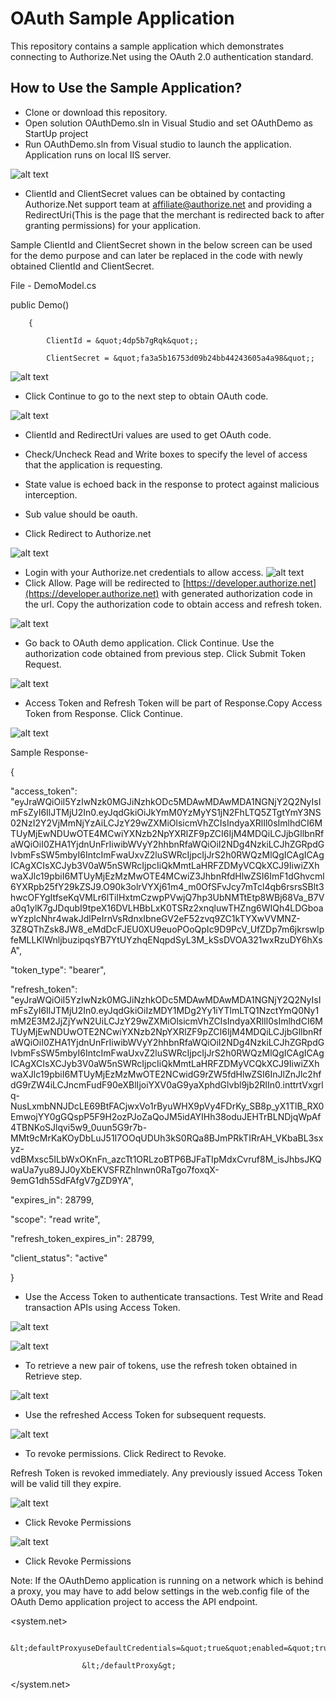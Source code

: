 # OAuth Sample Application

This repository contains a sample application which demonstrates connecting to Authorize.Net using the OAuth 2.0 authentication standard.

## **How to Use the Sample Application?**

- Clone or download this repository.
- Open solution OAuthDemo.sln in Visual Studio and set OAuthDemo as StartUp project
- Run OAuthDemo.sln from Visual studio to launch the application. Application runs on local IIS server.

![alt text](https://github.com/AuthorizeNet/oauth-sample-app/blob/master/OAuthDemo/Screenshots/Image1.png )

- ClientId and ClientSecret values can be obtained by contacting Authorize.Net support team at [affiliate@authorize.net](mailto:affiliate@authorize.net) and providing a RedirectUri(This is the page that the merchant is redirected back to after granting permissions) for your application.

Sample ClientId and ClientSecret shown in the below screen can be used for the demo purpose and can later be replaced in the code with newly obtained ClientId and ClientSecret.

File - DemoModel.cs

public Demo()

        {

            ClientId = &quot;4dp5b7gRqk&quot;;

            ClientSecret = &quot;fa3a5b16753d09b24bb44243605a4a98&quot;;

![alt text](https://github.com/AuthorizeNet/oauth-sample-app/blob/master/OAuthDemo/Screenshots/Image2.png )

- Click Continue to go to the next step to obtain OAuth code.

![alt text](https://github.com/AuthorizeNet/oauth-sample-app/blob/master/OAuthDemo/Screenshots/Image3.png )

- ClientId and RedirectUri values are used to get OAuth code.
- Check/Uncheck Read and Write boxes to specify the level of access that the application is requesting.
- State value is echoed back in the response to protect against malicious interception.
- Sub value should be oauth.

- Click Redirect to Authorize.net

![alt text](https://github.com/AuthorizeNet/oauth-sample-app/blob/master/OAuthDemo/Screenshots/Image4.png )


- Login with your Authorize.net credentials to allow access. 
 ![alt text](screenshots/filename.png "Description goes here")
- Click Allow. Page will be redirected to [https://developer.authorize.net](https://developer.authorize.net) with generated authorization code in the url. Copy the authorization code to obtain access and refresh token.

![alt text](https://github.com/AuthorizeNet/oauth-sample-app/blob/master/OAuthDemo/Screenshots/Image5.png )

- Go back to OAuth demo application. Click Continue. Use the authorization code obtained from previous step. Click Submit Token Request.

![alt text](https://github.com/AuthorizeNet/oauth-sample-app/blob/master/OAuthDemo/Screenshots/Image6.png )

-  Access Token and Refresh Token will be part of Response.Copy Access Token from Response. Click Continue.

![alt text](https://github.com/AuthorizeNet/oauth-sample-app/blob/master/OAuthDemo/Screenshots/Image7.png )

Sample Response-

{

  &quot;access\_token&quot;: &quot;eyJraWQiOiI5YzIwNzk0MGJiNzhkODc5MDAwMDAwMDA1NGNjY2Q2NyIsImFsZyI6IlJTMjU2In0.eyJqdGkiOiJkYmM0YzMyYS1jN2FhLTQ5ZTgtYmY3NS02NzI2Y2VjMmNjYzAiLCJzY29wZXMiOlsicmVhZCIsIndyaXRlIl0sImlhdCI6MTUyMjEwNDUwOTE4MCwiYXNzb2NpYXRlZF9pZCI6IjM4MDQiLCJjbGllbnRfaWQiOiI0ZHA1YjdnUnFrIiwibWVyY2hhbnRfaWQiOiI2NDg4NzkiLCJhZGRpdGlvbmFsSW5mbyI6IntcImFwaUxvZ2luSWRcIjpcIjJrS2h0RWQzMlQgICAgICAgICAgXCIsXCJyb3V0aW5nSWRcIjpcIiQkMmtLaHRFZDMyVCQkXCJ9IiwiZXhwaXJlc19pbiI6MTUyMjEzMzMwOTE4MCwiZ3JhbnRfdHlwZSI6ImF1dGhvcml6YXRpb25fY29kZSJ9.O90k3olrVYXj61m4\_m0OfSFvJcy7mTcl4qb6rsrsSBlt3hwcOFYgItfseKqVMLr6lTilHxtmCzwpPVwjQ7hp3UbNMTtEtp8WBj68Va\_B7Va0q1ylK7gJDqubI9tpeX16DVLHBbLxK0TSRz2xnqluwTHZng6WIQh4LDGboawYzplcNhr4wakJdlPeIrnVsRdnxIbneGV2eF52zvq9ZC1kTYXwVVMNZ-3Z8QThZsk8JW8\_eMdDcFJEU0XU9euoPOoQpIc9D9PcV\_UfZDp7m6jkrswIpfeMLLKlWnljbuzipqsYB7YtUYzhqENqpdSyL3M\_kSsDVOA321wxRzuDY6hXsA&quot;,

  &quot;token\_type&quot;: &quot;bearer&quot;,

  &quot;refresh\_token&quot;: &quot;eyJraWQiOiI5YzIwNzk0MGJiNzhkODc5MDAwMDAwMDA1NGNjY2Q2NyIsImFsZyI6IlJTMjU2In0.eyJqdGkiOiIzMDY1MDg2Yy1iYTlmLTQ1NzctYmQ0Ny1mM2E3M2JjZjYwN2UiLCJzY29wZXMiOlsicmVhZCIsIndyaXRlIl0sImlhdCI6MTUyMjEwNDUwOTE2NCwiYXNzb2NpYXRlZF9pZCI6IjM4MDQiLCJjbGllbnRfaWQiOiI0ZHA1YjdnUnFrIiwibWVyY2hhbnRfaWQiOiI2NDg4NzkiLCJhZGRpdGlvbmFsSW5mbyI6IntcImFwaUxvZ2luSWRcIjpcIjJrS2h0RWQzMlQgICAgICAgICAgXCIsXCJyb3V0aW5nSWRcIjpcIiQkMmtLaHRFZDMyVCQkXCJ9IiwiZXhwaXJlc19pbiI6MTUyMjEzMzMwOTE2NCwidG9rZW5fdHlwZSI6InJlZnJlc2hfdG9rZW4iLCJncmFudF90eXBlIjoiYXV0aG9yaXphdGlvbl9jb2RlIn0.inttrtVxgrlq-NusLxmbNNJDcLE69BtFACjwxVo1rByuWHX9pVy4FDrKy\_SB8p\_yX1TlB\_RX0EmwojYY0gGQspP5F9H2ozPJoZaQoJM5idAYIHh38oduJEHTrBLNDjqWpAf4TBNKoSJlqvi5w9\_0uun5G9r7b-MMt9cMrKaKOyDbLuJ51I7OOqUDUh3kS0RQa8BJmPRkTIRrAH\_VKbaBL3sxyz-vdBMxsc5ILbWxOKnFn\_azcTt1ORLzoBTP6BJFaTIpMdxCvruf8M\_isJhbsJKQwaUa7yu89JJ0yXbEKVSFRZhlnwn0RaTgo7foxqX-9emG1dh5SdFAfgV7gZD9YA&quot;,

  &quot;expires\_in&quot;: 28799,

  &quot;scope&quot;: &quot;read write&quot;,

  &quot;refresh\_token\_expires\_in&quot;: 28799,

  &quot;client\_status&quot;: &quot;active&quot;

}

- Use the Access Token to authenticate transactions. Test Write and Read transaction APIs using Access Token.

![alt text](https://github.com/AuthorizeNet/oauth-sample-app/blob/master/OAuthDemo/Screenshots/Image8.png )

![alt text](https://github.com/AuthorizeNet/oauth-sample-app/blob/master/OAuthDemo/Screenshots/Image9.png )

- To retrieve a new pair of tokens, use the refresh token obtained in Retrieve step.

![alt text](https://github.com/AuthorizeNet/oauth-sample-app/blob/master/OAuthDemo/Screenshots/Image10.png )

- Use the refreshed Access Token for subsequent requests.

![alt text](https://github.com/AuthorizeNet/oauth-sample-app/blob/master/OAuthDemo/Screenshots/Image11.png )

- To revoke permissions. Click Redirect to Revoke.

Refresh Token is revoked immediately. Any previously issued Access Token will be valid till they expire.

![alt text](https://github.com/AuthorizeNet/oauth-sample-app/blob/master/OAuthDemo/Screenshots/Image12.png )

- Click Revoke Permissions

![alt text](https://github.com/AuthorizeNet/oauth-sample-app/blob/master/OAuthDemo/Screenshots/Image13.png )

- Click Revoke Permissions



Note: If the OAuthDemo application is running on a network which is behind a proxy, you may have to add below settings in the  web.config file of the OAuth Demo application project to access the API endpoint.

&lt;system.net&gt;

                    &lt;defaultProxyuseDefaultCredentials=&quot;true&quot;enabled=&quot;true&quot;&gt;

                    &lt;/defaultProxy&gt;

&lt;/system.net&gt;
